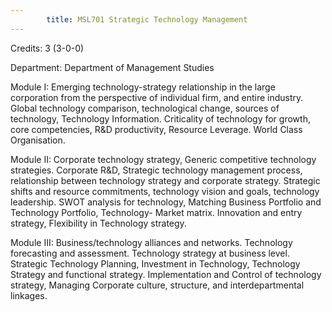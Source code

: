 ```yaml
---
        title: MSL701 Strategic Technology Management
---
```

Credits: 3 (3-0-0)

Department: Department of Management Studies

Module I: Emerging technology-strategy relationship in the large corporation from the perspective of individual firm, and entire industry. Global technology comparison, technological change, sources of technology, Technology Information. Criticality of technology for growth, core competencies, R&D productivity, Resource Leverage. World Class Organisation.

Module II: Corporate technology strategy, Generic competitive technology strategies. Corporate R&D, Strategic technology management process, relationship between technology strategy and corporate strategy. Strategic shifts and resource commitments, technology vision and goals, technology leadership. SWOT analysis for technology, Matching Business Portfolio and Technology Portfolio, Technology- Market matrix. Innovation and entry strategy, Flexibility in Technology strategy.

Module III: Business/technology alliances and networks. Technology forecasting and assessment. Technology strategy at business level. Strategic Technology Planning, Investment in Technology, Technology Strategy and functional strategy. Implementation and Control of technology strategy, Managing Corporate culture, structure, and interdepartmental linkages.